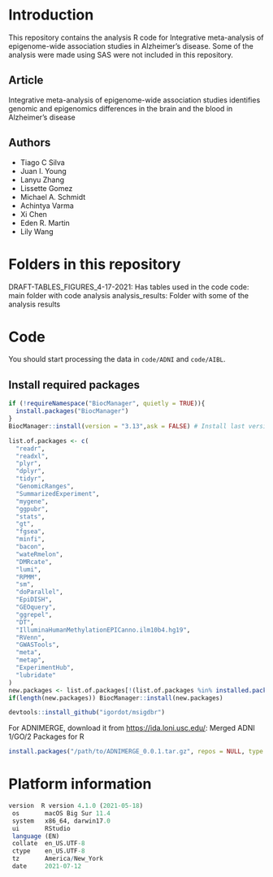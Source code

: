 
# Introduction 

This repository contains the analysis R code for Integrative meta-analysis of epigenome-wide association studies in Alzheimer’s disease. Some of the analysis were made using SAS were not included in this repository.

## Article

Integrative meta-analysis of epigenome-wide association studies identifies genomic and epigenomics differences in the brain and the blood in Alzheimer’s disease

## Authors

- Tiago C Silva
- Juan I. Young
- Lanyu Zhang
- Lissette Gomez
- Michael A. Schmidt
- Achintya Varma
- Xi Chen
- Eden R. Martin
- Lily Wang


# Folders in this repository

DRAFT-TABLES_FIGURES_4-17-2021: Has tables used in the code
code: main folder with code analysis
analysis_results: Folder with some of the analysis results

# Code

You should start processing the data in `code/ADNI` and `code/AIBL`.


## Install required packages

```r
if (!requireNamespace("BiocManager", quietly = TRUE)){
  install.packages("BiocManager")
}
BiocManager::install(version = "3.13",ask = FALSE) # Install last version of Bioconductor

list.of.packages <- c(
  "readr",
  "readxl",
  "plyr",
  "dplyr",
  "tidyr",
  "GenomicRanges",
  "SummarizedExperiment",
  "mygene",
  "ggpubr",
  "stats",
  "gt",
  "fgsea",
  "minfi",
  "bacon",
  "wateRmelon",
  "DMRcate",
  "lumi",
  "RPMM",
  "sm",
  "doParallel",
  "EpiDISH",
  "GEOquery",
  "ggrepel",
  "DT",
  "IlluminaHumanMethylationEPICanno.ilm10b4.hg19",
  "RVenn",
  "GWASTools",
  "meta",
  "metap",
  "ExperimentHub",
  "lubridate"
)
new.packages <- list.of.packages[!(list.of.packages %in% installed.packages()[,"Package"])]
if(length(new.packages)) BiocManager::install(new.packages)

devtools::install_github("igordot/msigdbr")
```

For ADNIMERGE, download it from https://ida.loni.usc.edu/: Merged ADNI 1/GO/2 Packages for R

```r
install.packages("/path/to/ADNIMERGE_0.0.1.tar.gz", repos = NULL, type = "source")
```

# Platform information

```r
version  R version 4.1.0 (2021-05-18)
 os       macOS Big Sur 11.4          
 system   x86_64, darwin17.0          
 ui       RStudio                     
 language (EN)                        
 collate  en_US.UTF-8                 
 ctype    en_US.UTF-8                 
 tz       America/New_York            
 date     2021-07-12      
```
